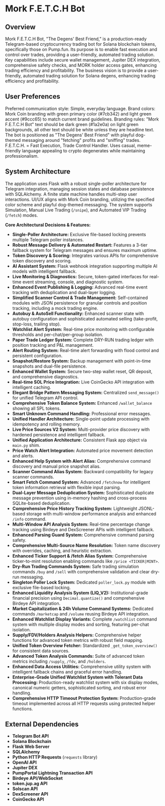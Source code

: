 # Mork F.E.T.C.H Bot

## Overview
Mork F.E.T.C.H Bot, "The Degens' Best Friend," is a production-ready Telegram-based cryptocurrency trading bot for Solana blockchain tokens, specifically those on Pump.fun. Its purpose is to enable fast execution and control over trades, providing a user-friendly, automated trading solution. Key capabilities include secure wallet management, Jupiter DEX integration, comprehensive safety checks, and MORK holder access gates, enhancing trading efficiency and profitability. The business vision is to provide a user-friendly, automated trading solution for Solana degens, enhancing trading efficiency and profitability.

## User Preferences
Preferred communication style: Simple, everyday language.
Brand colors: Mork Coin branding with green primary color (#7cb342) and light green accent (#9ccc65) to match current brand guidelines.
Branding rules: "Mork F.E.T.C.H Bot" text should be dark green (#1a2e0a) on light green backgrounds, all other text should be white unless they are headline text. The bot is positioned as "The Degens' Best Friend" with playful dog-themed messaging around "fetching" profits and "sniffing" trades. F.E.T.C.H. = Fast Execution, Trade Control Handler. Uses casual, meme-friendly language appealing to crypto degenerates while maintaining professionalism.

## System Architecture
The application uses Flask with a robust single-poller architecture for Telegram integration, managing session states and database persistence with SQLAlchemy. A finite state machine handles multi-step user interactions. UI/UX aligns with Mork Coin branding, utilizing the specified color scheme and playful dog-themed messaging. The system supports Simulation, Manual Live Trading (`/snipe`), and Automated VIP Trading (`/fetch`) modes.

**Core Architectural Decisions & Features:**
- **Single-Poller Architecture:** Exclusive file-based locking prevents multiple Telegram poller instances.
- **Robust Message Delivery & Automated Restart:** Features a 3-tier fallback system for Telegram messages and ensures maximum uptime.
- **Token Discovery & Scoring:** Integrates various APIs for comprehensive token discovery and scoring.
- **AI Assistant System:** Flask webhook integration supporting multiple AI models with intelligent fallback.
- **Live Monitoring & Diagnostics:** Secure, token-gated interfaces for real-time event streaming, console, and diagnostic system.
- **Enhanced Event Publishing & Logging:** Advanced real-time event tracking with deduplication and dual-layer logging.
- **Simplified Scanner Control & Trade Management:** Self-contained modules with JSON persistence for granular controls and position tracking, including a mock trading engine.
- **Autobuy & AutoSell Functionality:** Enhanced scanner state with autobuy configuration and sophisticated automated selling (take-profit, stop-loss, trailing stop).
- **Watchlist Alert System:** Real-time price monitoring with configurable thresholds and per-chat/per-group isolation.
- **Paper Trade Ledger System:** Complete DRY-RUN trading ledger with position tracking and P&L management.
- **Alert Routing System:** Real-time alert forwarding with flood control and persistent configuration.
- **Snapshot/Restore System:** Backup management with point-in-time snapshots and dual-file persistence.
- **Enhanced Wallet System:** Secure two-step wallet reset, QR deposit, and comprehensive diagnostics.
- **Real-time SOL Price Integration:** Live CoinGecko API integration with intelligent caching.
- **Elegant Bridge Pattern Messaging System:** Centralized `send_message()` for unified Telegram API control.
- **Comprehensive Token Balance System:** Enhanced `/wallet_balance` showing all SPL tokens.
- **Smart Unknown Command Handling:** Professional error messages.
- **Unified Handler Architecture:** Single-point update processing with idempotency and rolling memory.
- **Live Price Sources V2 System:** Multi-provider price discovery with hardened persistence and intelligent fallback.
- **Unified Application Architecture:** Consistent Flask app object via `main.py` shim.
- **Price Watch Alert Integration:** Automated price movement detection and alerts.
- **Enhanced Help System with Alert Alias:** Comprehensive command discovery and manual price snapshot alias.
- **Scanner Command Alias System:** Backward compatibility for legacy scanner commands.
- **Smart Fetch Command System:** Advanced `/fetchnow` for intelligent token information retrieval with flexible input parsing.
- **Dual-Layer Message Deduplication System:** Sophisticated duplicate message prevention using in-memory hashing and cross-process SQLite-based deduplication.
- **Comprehensive Price History Tracking System:** Lightweight JSONL-based storage with multi-window performance analysis and enhanced `/info` command.
- **Multi-Window API Analysis System:** Real-time percentage change tracking using Birdeye and DexScreener APIs with intelligent fallback.
- **Enhanced Parsing Guard System:** Comprehensive command parsing safety.
- **Comprehensive Multi-Source Name Resolution:** Token name discovery with overrides, caching, and heuristic extraction.
- **Enhanced Ticker Support & /fetch Alias System:** Comprehensive ticker-to-mint resolution enabling commands like `/price <TICKER|MINT>`.
- **Dry-Run Trading Commands System:** Safe trading simulation commands `/buy` and `/sell` with comprehensive validation and clear dry-run messaging.
- **Singleton Poller Lock System:** Dedicated `poller_lock.py` module with exclusive file-based locking.
- **Enhanced Liquidity Analysis System (LIQ_V2):** Institutional-grade financial precision using `Decimal.quantize()` and comprehensive Birdeye API integration.
- **Market Capitalization & 24h Volume Command Systems:** Dedicated commands `/marketcap` and `/volume` reusing Birdeye API integration.
- **Enhanced Watchlist Display Variants:** Complete `/watchlist` command system with multiple display modes and sorting, featuring per-chat isolation.
- **Supply/FDV/Holders Analysis Helpers:** Comprehensive helper functions for advanced token metrics with robust field mapping.
- **Unified Token Overview Fetcher:** Standardized `_get_token_overview()` for consistent data sources.
- **Advanced Token Analysis Commands:** Suite of advanced token metrics including `/supply`, `/fdv`, and `/holders`.
- **Enhanced Data Access Utilities:** Comprehensive utility system with intelligent fallback chains and graceful error handling.
- **Enterprise-Grade Unified Watchlist System with Tolerant Data Processing:** Production-ready watchlist system with six display modes, canonical numeric getters, sophisticated sorting, and robust error handling.
- **Comprehensive HTTP Timeout Protection System:** Production-grade timeout implemented across all HTTP requests using protected helper functions.

## External Dependencies
- **Telegram Bot API**
- **Solana Blockchain**
- **Flask Web Server**
- **SQLAlchemy**
- **Python HTTP Requests** (`requests` library)
- **OpenAI API**
- **Jupiter DEX**
- **PumpPortal Lightning Transaction API**
- **Birdeye API/WebSocket**
- **token.jup.ag API**
- **Solscan API**
- **DexScreener API**
- **CoinGecko API**